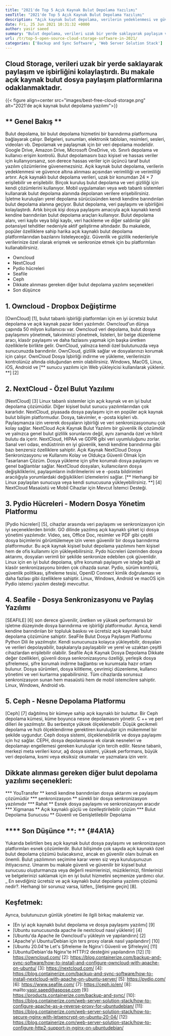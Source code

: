 ```yaml
---
title: "2021'de Top 5 Açık Kaynak Bulut Depolama Yazılımı" 
seoTitle: "2021'de Top 5 Açık Kaynak Bulut Depolama Yazılımı" 
description: "Açık kaynak bulut depolama, verilerin yedeklenmesi ve güvence altına alınması açısından verimliliği ve verimliliği artırır. Bu makale en iyi bulut depolama uygulamalarına odaklanıyor" 
date: Fri, 25 Jun 2021 10:31:32 +0000
author: yasir saeed
summary: "Bulut depolama, verileri uzak bir yerde saklayarak paylaşım ve işbirliğini kolaylaştırdı. Bu makale açık kaynak bulut dosya paylaşım platformlarına odaklanmaktadır." 
url: /tr/top-5-open-source-cloud-storage-software-in-2021/
categories: ['Backup and Sync Software', 'Web Server Solution Stack']
---
```


## Cloud Storage, verileri uzak bir yerde saklayarak paylaşım ve işbirliğini kolaylaştırdı. Bu makale açık kaynak bulut dosya paylaşım platformlarına odaklanmaktadır.

{{< figure align=center src="images/best-free-cloud-storage.png" alt="2021'de açık kaynak bulut depolama yazılımı">}}


## ** Genel Bakış **
Bulut depolama, bir bulut depolama hizmetini bir barındırma platformuna bağlayarak çalışır. Belgeleri, sunumları, elektronik tabloları, resimleri, sesleri, videoları vb. Depolamak ve paylaşmak için bir veri depolama modelidir. Google Drive, Amazon Drive, Microsoft OneDrive, vb. Sınırlı depolama ve kullanıcı erişim kontrolü. Bulut depolamasını bazı kişisel ve hassas veriler için kullanıyorsanız, son derece hassas veriler için üçüncü taraf bulut yazılım çözümlerine güvenemezsiniz. Açık kaynak bulut depolama, verilerin yedeklenmesi ve güvence altına alınması açısından verimliliği ve verimliliği artırır.
Açık kaynaklı bulut depolama verileri, uzak bir konumdan 24 × 7 erişilebilir ve erişilebilir. Birçok kuruluş bulut depolama ve veri gizliliği için kendi çözümlerini kullanıyor. Mobil uygulamaları veya web tabanlı sistemleri kullanarak bulut depolama alanında depolanan verilere erişebilirsiniz. İşletme kuruluşları yerel depolama sürücüsünden kendi kendine barındırılan bulut depolama alanına geçiyor. Bulut depolama, veri paylaşımı ve işbirliğini kolaylaştırdı. Artık birçok kişi dosya paylaşımı amacıyla açık kaynaklı kendi kendine barındırılan bulut depolama araçları kullanıyor. Bulut depolama alanı, veri kaybı veya bilgi kaybı, veri hackleme ve diğer saldırılar gibi potansiyel tehditler nedeniyle aktif geliştirme altındadır.
Bu makalede, popüler özelliklere sahip harika açık kaynaklı bulut depolama platformlarından bazılarını listeleyeceğiz. Güvenlik ve gizlilik nedenleriyle verilerinize özel olarak erişmek ve senkronize etmek için bu platformları kullanabilirsiniz.
  * Owncloud
  * NextCloud
  * Pydio hücreleri
  * Seafile
  * Ceph
  * Dikkate alınması gereken diğer bulut depolama yazılımı seçenekleri
  * Son düşünce

## 1. Owncloud - Dropbox Değiştirme
[OwnCloud] [1], bulut tabanlı işbirliği platformları için en iyi ücretsiz bulut depolama ve açık kaynak pazar lideri yazılımdır. Owncloud'un dünya çapında 50 milyon kullanıcısı var. Owncloud veri depolama, bulut dosya paylaşımını yönetmek, takviminizi yönetmek, listeleri, bir belge düzenleme aracı, klasör paylaşımı ve daha fazlasını yapmak için başka üretken özelliklerle birlikte gelir. OwnCloud, yalnızca kendi özel bulutunuzda veya sunucunuzda barındırılır. OwnCloud, gizlilik sağlar ve dosyalarınızı korumak için çalışır. OwnCloud Dosya İşbirliği indirme ve yükleme, verilerinizin kontrolünüz altında olduğundan emin olabilirsiniz.
Windows, MacOS, Linux, iOS, Android ve [** sunucu yazılımı için Web yükleyicisi kullanılarak yüklenir. **] [2]

## 2. NextCloud - Özel Bulut Yazılımı
[NextCloud] [3] Linux tabanlı sistemler için açık kaynak ve en iyi bulut depolama çözümüdür. Diğer kişisel bulut sunucu yazılımlarından çok kararlıdır. NextCloud, piyasada dosya paylaşımı için en popüler açık kaynak bulut bilişim platformudur. Dosya, takvimler, e -posta kişileri vb. Paylaşmanıza izin vererek dosyaların işbirliği ve veri senkronizasyonunu çok kolay sağlar. NextCloud Açık Kaynak Bulut Yazılımı bir güvenlik ilk çözümdür ve yalnızca genel bulut gizlilik sorunlarını değil, aynı zamanda özel ve hibrit bulutu da içerir. NextCloud, HIPAA ve GDPR gibi veri uyumluluğunu zorlar.
Sanal veri odası, endüstrinin en iyi güvenlik, kendi kendine barındırma gibi bazı benzersiz özelliklere sahiptir. Açık Kaynak NextCloud Dosya Senkronizasyonu ve Kullanımı Kolay ve Oldukça Güvenli Olmak İçin Tasarlanan Çözüm. Dosya yükleme için şifre korumalı dosya paylaşımı ve genel bağlantılar sağlar. NextCloud dosyaları, kullanıcıların dosya değişikliklerini, paylaşımların indirilmelerini ve e -posta bildirimleri aracılığıyla yorumlardaki değişiklikleri izlemelerini sağlar. [** Herhangi bir Linux paylaşılan sunucuya veya kendi sunucusuna yükleyebilirsiniz. **] [4]
NextCloud Masaüstü ve Mobil Cihazlar için Mevcut İstemci Desteği.

## 3. Pydio Hücreleri - Modern Dosya Yönetim Platformu
[Pydio hücreleri] [5], cihazlar arasında veri paylaşımı ve senkronizasyon için iyi seçeneklerden biridir. GO dilinde yazılmış açık kaynaklı şirket içi dosya yönetimi yazılımıdır. Video, ses, Office Doc, resimler ve PDF gibi çeşitli dosya biçimlerini görüntülemeye izin veren güvenilir bir dosya barındırma platformudur. Bu açık kaynak kişisel bulut depolama yazılımını hem kişisel hem de ofis kullanımı için yükleyebilirsiniz. Pydo hücreleri üzerinden dosya aktarımı, dosyaları verimli bir şekilde senkronize edebilen çok güvenlidir. Linux için en iyi bulut depolama, şifre korumalı paylaşım ve isteğe bağlı alt klasör senkronizasyonu birden çok cihazda sunar. Pydio, sürüm kontrolü, güvenlik politikası, şifreleme tesisi, OpenID Connect kimlik doğrulaması ve daha fazlası gibi özelliklere sahiptir.
Linux, Windows, Android ve macOS için Pydio istemci yazılım desteği mevcuttur.

## 4. Seafile - Dosya Senkronizasyonu ve Paylaş Yazılımı
[SEAFILE] [6] son ​​derece güvenilir, üretken ve yüksek performanslı bir işletme düzeyinde dosya barındırma ve işbirliği platformudur. Ayrıca, kendi kendine barındırılan bir topluluk baskısı ve ücretsiz açık kaynaklı bulut depolama çözümüne sahiptir. SeaFile Bulut Dosya Paylaşım Platformu Python Dili ile yazılmıştır.
Kendi sunucunuza kolayca yükleyebilir, dosyaları ve verileri depolayabilir, başkalarıyla paylaşabilir ve yerel ve uzaktan çeşitli cihazlardan erişilebilir olabilir. Seafile Açık Kaynak Dosya Depolama Dikkate değer özellikleri, güvenli dosya senkronizasyonu özelliği, yerleşik dosya şifrelemesi, şifre korumalı indirme bağlantısı ve kurumsala hazır ortam bulunur. Dosya sürümleri, dosya kilitleme, çevrimiçi düzenleme, kullanıcı yönetimi ve veri kurtarma yapabilirsiniz. Tüm cihazlarda sorunsuz senkronizasyon sunan hem masaüstü hem de mobil istemcilere sahiptir.
Linux, Windows, Android vb.

## 5. Ceph - Nesne Depolama Platformu
[Ceph] [7] dağıtılmış bir kümeye sahip açık kaynaklı bir buluttur. Bir Ceph depolama kümesi, küme boyunca nesne depolamasını yönetir. C ++ ve perl dilleri ile yazılmıştır. Bu serbestçe yüksek ölçeklenebilir. Düşük gecikmeli depolama ve hızlı ölçeklendirme gerektiren kuruluşlar için mükemmel bir şekilde uygundur. Ceph dosya sistemi, ölçeklenebilirlik ve dosya paylaşımı için hız sağlar. CEPH, dosya depolamasına ek olarak nesneleri ve depolamayı engellemesi gereken kuruluşlar için tercih edilir.
Nesne tabanlı, merkezi meta verileri korur, ağ dosya sistemi, yüksek performans, büyük veri depolama, kısmi veya eksiksiz okumalar ve yazmalara izin verir.

## Dikkate alınması gereken diğer bulut depolama yazılımı seçenekleri:
  *** YouTransfer ** kendi kendine barındırılan dosya aktarımı ve paylaşım çözümüdür
  *** senkronizasyon ** sürekli bir dosya senkronizasyon yazılımıdır
  *** Rahat ** Esnek dosya paylaşımı ve senkronizasyon aracıdır
  *** Xigmanas ** Açık kaynaklı güçlü ve özelleştirilebilir çözüm
  *** Bulut Depolama Sunucusu ** Güvenli ve Genişletilebilir Depolama

## **** Son Düşünce **: ** {#4A1A}
Yukarıda belirtilen beş açık kaynak bulut dosya paylaşımı ve senkronizasyon platformları esnek çözümlerdir. Bulut bilişimde çok sayıda açık kaynaklı özel bulut depolama çözümü bulacaksınız, ancak en güvenilir olanı bulmak en önemli. Bulut yazılımının seçimine karar veren siz veya kuruluşunuzun ihtiyacısınız. Umarım bu makale güvenli ve güvenilir bir kişisel bulut sunucusu oluşturmanıza veya değerli resimlerinizi, müziklerinizi, filmlerinizi ve belgelerinizi saklamak için en iyi bulut hizmetini seçmenize yardımcı olur.
_ En sevdiğiniz ücretsiz ve açık kaynaklı bulut depolama yazılımı çözümü nedir?. Herhangi bir sorunuz varsa, lütfen_ [iletişime geçin] [8].

## Keşfetmek:
Ayrıca, bulutunuzun günlük yönetimi ile ilgili birkaç makalemiz var.
  * [En iyi açık kaynaklı bulut depolama ve dosya paylaşımı yazılımı] [9]
  * [Ubuntu sunucusunda apache ile nextcloud nasıl yüklenir] [4]
  * [Ubuntu'da Apache ile Owncloud'u yükleyin ve yapılandırın] [2]
  * [Apache'yi Ubuntu/Debian için ters proxy olarak nasıl yapılandırır] [10]
  * [Ubuntu 20.04'te Let's Şifreleme ile Nginx'i Güvenli ve Şifreleyin] [11]
  * [Ubuntu/Debian'da Nginx'te HTTP/2 desteğini yapılandırın [12]
[1]: https://owncloud.com/
[2]: https://blog.containerize.com/backup-and-sync-software/how-to-install-and-configure-owncloud-with-apache-on-ubuntu/
[3]: https://nextcloud.com/
[4]: https://blog.containerize.com/backup-and-sync-software/how-to-install-nextcloud-with-apache-on-ubuntu-server/
[5]: https://pydio.com/
[6]: https://www.seafile.com/
[7]: https://ceph.io/en/
[8]: mailto:yasir.saeed@aspose.com
[9]: https://products.containerize.com/backup-and-sync/
[10]: https://blog.containerize.com/web-server-solution-stack/how-to-configure-apache-as-a-reverse-proxy-for-ubuntudebian/
[11]: https://blog.containerize.com/web-server-solution-stack/how-to-secure-nginx-with-letsencrypt-on-ubuntu-20-04/
[12]: https://blog.containerize.com/web-server-solution-stack/how-to-configure-http2-support-in-nginx-on-ubuntudebian/

